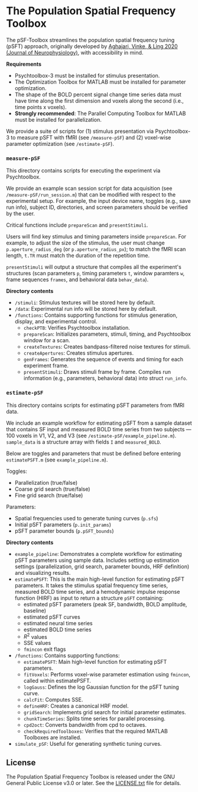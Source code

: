 # The Population Spatial Frequency Toolbox

The pSF-Toolbox streamlines the population spatial frequency tuning (pSFT) approach, originally developed by [Aghajari, Vinke, & Ling 2020 (Journal of Neurophysiology)](https://doi.org/10.1152/jn.00291.2019), with accessibility in mind. 

**Requirements**
- Psychtoolbox-3 must be installed for stimulus presentation.
- The Optimization Toolbox for MATLAB must be installed for parameter optimization.
- The shape of the BOLD percent signal change time series data must have time along the first dimension and voxels along the second (i.e., time points x voxels).
- **Strongly recommended**: The Parallel Computing Toolbox for MATLAB must be installed for parallelization.

We provide a suite of scripts for (1) stimulus presentation via Psychtoolbox-3 to measure pSFT with fMRI (see `/measure-pSF`) and (2) voxel-wise parameter optimization (see `/estimate-pSF`). 
 
### `measure-pSF`
This directory contains scripts for executing the experiment via Psychtoolbox.

We provide an example scan session script for data acquisition (see `/measure-pSF/run_session.m`) that can be modified with respect to the experimental setup. For example, the input device name, toggles (e.g., save run info), subject ID, directories, and screen parameters should be verified by the user. 

Critical functions include `prepareScan` and `presentStimuli`. 

Users will find key stimulus and timing parameters inside `prepareScan`. For example, to adjust the size of the stimulus, the user must change `p.aperture_radius_deg` (or `p.aperture_radius_px`); to match the fMRI scan length, `t.TR` must match the duration of the repetition time. 

`presentStimuli` will output a structure that compiles all the experiment's structures (scan parameters `p`, timing parameters `t`, window paramters `w`, frame sequences `frames`, and behavioral data `behav_data`).  

**Directory contents**
-   `/stimuli`: Stimulus textures will be stored here by default.
-   `/data`: Experimental run info will be stored here by default.
-   `/functions`: Contains supporting functions for stimulus generation, display, and experimental control.
    -   `checkPTB`: Verifies Psychtoolbox installation.
    -   `prepareScan`: Initializes parameters, stimuli, timing, and Psychtoolbox window for a scan.
    -   `createTextures`: Creates bandpass-filtered noise textures for stimuli.
    -   `createApertures`: Creates stimulus apertures.
    -   `genFrames`: Generates the sequence of events and timing for each experiment frame.
    -   `presentStimuli`: Draws stimuli frame by frame. Compiles run information (e.g., parameters, behavioral data) into struct `run_info`.


### `estimate-pSF`
This directory contains scripts for estimating pSFT parameters from fMRI data.

We include an example workflow for estimating pSFT from a sample dataset that contains SF input and measured BOLD time series from two subjects — 100 voxels in V1, V2, and V3 (see `/estimate-pSF/example_pipeline.m`). `sample_data` is a structure array with fields `I` and `measured_BOLD`.

Below are toggles and parameters that must be defined before entering `estimatePSFT.m` (see `example_pipeline.m`).

Toggles:
- Parallelization (true/false)
- Coarse grid search (true/false)
- Fine grid search (true/false)

Parameters:
- Spatial frequencies used to generate tuning curves (`p.sfs`)
- Initial pSFT parameters (`p.init_params`)
- pSFT parameter bounds (`p.pSFT_bounds`)


**Directory contents**
-   `example_pipeline`: Demonstrates a complete workflow for estimating pSFT parameters using sample data. Includes setting up estimation settings (parallelization, grid search, parameter bounds, HRF definition) and visualizing results.
-   `estimatePSFT`: This is the main high-level function for estimating pSFT parameters. It takes the stimulus spatial frequency time series, measured BOLD time series, and a hemodynamic impulse response function (HIRF) as input to return a structure `pSFT` containing:
    - estimated pSFT parameters (peak SF, bandwidth, BOLD amplitude, baseline)
    - estimated pSFT curves
    - estimated neural time series
    - estimated BOLD time series
    - $R^2$ values
    - SSE values
    - `fmincon` exit flags
-   `/functions`: Contains supporting functions:
    -   `estimatePSFT`: Main high-level function for estimating pSFT parameters.
    -   `fitVoxels`: Performs voxel-wise parameter estimation using `fmincon`, called within estimatePSFT.
    -   `logGauss`: Defines the log Gaussian function for the pSFT tuning curve.
    -   `calcFit`: Computes SSE.
    -   `defineHRF`: Creates a canonical HRF model.
    -   `gridSearch`: Implements grid search for initial parameter estimates.
    -   `chunkTimeSeries`: Splits time series for parallel processing.
    -   `cpd2oct`: Converts bandwidth from cpd to octaves.
    -   `checkRequiredToolboxes`: Verifies that the required MATLAB Toolboxes are installed.
-   `simulate_pSF`: Useful for generating synthetic tuning curves.


## License

The Population Spatial Frequency Toolbox is released under the GNU General Public License v3.0 or later. See the [LICENSE.txt](LICENSE.txt) file for details.



